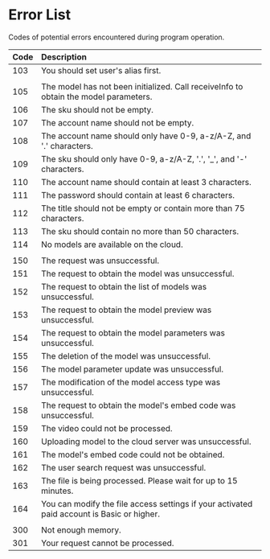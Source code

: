 # Error List 
 
Codes of potential errors encountered during program operation. 
 
|Code 	|Description
| ----- |:------------------|
|103    |You should set user's alias first.
|       |
|105    |The model has not been initialized. Call receiveInfo to obtain the model parameters. 
|106    |The sku should not be empty. 
|107    |The account name should not be empty. 
|108    |The account name should only have 0-9, a-z/A-Z, and '.' characters. 
|109    |The sku should only have 0-9, a-z/A-Z, '.', '_', and '-' characters. 
|110    |The account name should contain at least 3 characters. 
|111    |The password should contain at least 6 characters. 
|112    |The title should not be empty or contain more than 75 characters. 
|113    |The sku should contain no more than 50 characters. 
|114    |No models are available on the cloud.
|       |
|150    |The request was unsuccessful. 
|151    |The request to obtain the model was unsuccessful. 
|152    |The request to obtain the list of models was unsuccessful. 
|153    |The request to obtain the model preview was unsuccessful. 
|154    |The request to obtain the model parameters was unsuccessful. 
|155    |The deletion of the model was unsuccessful. 
|156    |The model parameter update was unsuccessful. 
|157    |The modification of the model access type was unsuccessful. 
|158    |The request to obtain the model's embed code was unsuccessful. 
|159    |The video could not be processed. 
|160    |Uploading model to the cloud server was unsuccessful. 
|161    |The model's embed code could not be obtained. 
|162    |The user search request was unsuccessful. 
|163    |The file is being processed. Please wait for up to 15 minutes. 
|164    |You can modify the file access settings if your activated paid account is Basic or higher. 
|       | 	 
|300    |Not enough memory. 
|301    |Your request cannot be processed. 